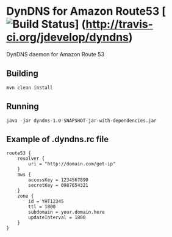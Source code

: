 DynDNS for Amazon Route53 [![Build Status](https://api.travis-ci.org/jdevelop/dyndns.png)] (http://travis-ci.org/jdevelop/dyndns)
=========

DynDNS daemon for Amazon Route 53

Building
---------

    mvn clean install

Running
---------

    java -jar dyndns-1.0-SNAPSHOT-jar-with-dependencies.jar

Example of .dyndns.rc file
---------

    route53 {
        resolver {
            uri = "http://domain.com/get-ip"
        }
        aws {
            accessKey = 1234567890
            secretKey = 0987654321
        }
        zone {
            id = YHT12345
            ttl = 1800
            subdomain = your.domain.here
            updateInterval = 1800
        }
    }
